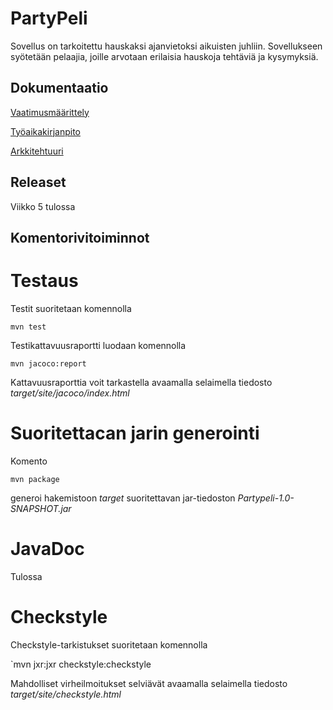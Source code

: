# PartyPeli

Sovellus on tarkoitettu hauskaksi ajanvietoksi aikuisten juhliin. Sovellukseen syötetään pelaajia, joille arvotaan erilaisia hauskoja tehtäviä ja kysymyksiä.

## Dokumentaatio

[Vaatimusmäärittely](https://github.com/ihqminna/ot-harjoitustyo/blob/master/dokumentaatio/vaatimusmaarittely.md)

[Työaikakirjanpito](https://github.com/ihqminna/ot-harjoitustyo/blob/master/dokumentaatio/tyoaikakirjanpito.md)

[Arkkitehtuuri](https://github.com/ihqminna/PartyPeli/blob/master/dokumentaatio/arkkitehtuuri.md)

## Releaset

Viikko 5 tulossa

## Komentorivitoiminnot

# Testaus

Testit suoritetaan komennolla

`mvn test`

Testikattavuusraportti luodaan komennolla

`mvn jacoco:report`

Kattavuusraporttia voit tarkastella avaamalla selaimella tiedosto *target/site/jacoco/index.html*

# Suoritettacan jarin generointi

Komento

`mvn package`

generoi hakemistoon *target* suoritettavan jar-tiedoston *Partypeli-1.0-SNAPSHOT.jar*

# JavaDoc

Tulossa

# Checkstyle

Checkstyle-tarkistukset suoritetaan komennolla

`mvn jxr:jxr checkstyle:checkstyle

Mahdolliset virheilmoitukset selviävät avaamalla selaimella tiedosto *target/site/checkstyle.html*
